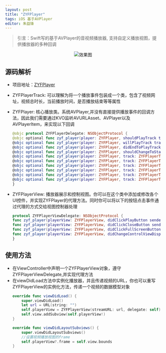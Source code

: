 ```yaml
---
layout: post
title: "ZYFPlayer"
tags: iOS 基于AVPlayer
editor: 朱益锋
---
```

> 引言：Swift写的基于AVPlayer的音视频播放器, 支持自定义播放视图，提供播放器的多种回调

<p style="text-align: center;"><img src="/assets/img/posts/ZYFPlayer/ZYFPlayer.gif" alt="效果图"></p>

## 源码解析
- 项目地址：[ZYFPlayer](https://github.com/zyfilife/ZYFPlayer)
- ZYFPlayerTrack: 可以理解为将一个播放事件包装成一个类，包含了视频网址，视频总时长，当前播放时间，是否播放结束等等属性
- ZYFPlayer: 核心播放类。系统AVPlayer,并没有直接提供播放事件的回调方法，因此我们需要通过KVO监听AVURLAsset、AVPlayer以及AVPlayerItem，来实现以下回调
	```swift
	@objc protocol ZYFPlayerDelegate: NSObjectProtocol {
	@objc optional func zyf_player(player: ZYFPlayer, shouldPlayTrack track: ZYFPlayerTrack) -> Bool
	@objc optional func zyf_player(player: ZYFPlayer, willPlayTrack track: ZYFPlayerTrack)
	@objc optional func zyf_player(player: ZYFPlayer, didEndToPlayTrack track: ZYFPlayerTrack)
	@objc optional func zyf_player(player: ZYFPlayer, shouldChangeToState toState: ZYFPlayerState) -> Bool
	@objc optional func zyf_player(player: ZYFPlayer, track: ZYFPlayerTrack, willChangeToState toState: ZYFPlayerState, fromState: ZYFPlayerState)
	@objc optional func zyf_player(player: ZYFPlayer, track: ZYFPlayerTrack, didChangeToState toState: ZYFPlayerState, fromState: ZYFPlayerState)
	@objc optional func zyf_player(player: ZYFPlayer, track: ZYFPlayerTrack, didUpdateCurrentTime currentTime: TimeInterval)
	@objc optional func zyf_player(player: ZYFPlayer, track: ZYFPlayerTrack, didUpdateBufferTime bufferTime: TimeInterval)
	@objc optional func zyf_player(player: ZYFPlayer, track: ZYFPlayerTrack, receivedTimeout timeOut: ZYFPlayerTimeOut)
	@objc optional func zyf_player(player: ZYFPlayer, track: ZYFPlayerTrack, receivedErrorCode errorCode: ZYFPlayerErrorCode, error: Error?)
	}
	```
	
- ZYFPlayerView: 播放器展示和控制视图。你可以在这个类中添加或修改各个UI控件，并实现ZYFPlayer的代理方法。同时你可以将以下的按钮点击事件通过代理的方式交给视图控制器处理
	```swift
	protocol ZYFPlayerViewDelegate: NSObjectProtocol {
    func zyf_player(playerView: ZYFPlayerView, didClickPlayButton sender: UIButton)
    func zyf_player(playerView: ZYFPlayerView, didClickCloseButton sender: UIButton)
    func zyf_player(playerView: ZYFPlayerView, didClickFullScreenButton sender: UIButton)
    func zyf_player(playerView: ZYFPlayerView, didChangeControlViewDisplay isHiddenControlView: Bool)
	}
	```
	
## 使用方法
- 在ViewController中声明一个ZYFPlayerView对象，遵守ZYFPlayerViewDelegate,并实现代理方法
- 在viewDidLoad方法中实例化播放器，并且传递视频的URL，你也可以重写ZYFPlayerView的实例化方法，传递一个视频的数据模型对象
	```swift
	override func viewDidLoad() {
        super.viewDidLoad()
        let url = URL(string: "")
        self.playerView = ZYFPlayerView(streamURL: url, delegate: self)
        self.view.addSubview(self.playerView!)
    }
    
    override func viewDidLayoutSubviews() {
        super.viewDidLayoutSubviews()
		//设置视频播放视图的frame
        self.playerView?.frame = self.view.bounds
    }
	```